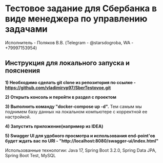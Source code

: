 # Тестовое задание для Сбербанка в виде менеджера по управлению задачами

Исполнитель - Поляков В.В. (Telegram - @starsdogroba, WA - +79997153954)

## **Инструкция для локального запуска и пояснения**

**1) Необходимо сделать git clone из репозитория по ссылке - https://github.com/vladimirvp97/SberTestovoe.git** 

**2) Открыть консоль и перейти в раздел с проектом**

**3) Выполнить команду "docker-compose up -d".** Тем самым мы поднимем 
базу данных на локальном компьютере с корректной ее настройкой. 

**4) Запустить приложение(например из IDEA)**

**5) Swagger UI для удобного просмотра и использования end-point'ов будет ждать
вас по URI - "http://localhost:8080/swagger-ui/index.html"**

Использованные технологии: Java 17, Spring Boot 3.2.0, Spring Data JPA, Spring Boot Test, MySQL

